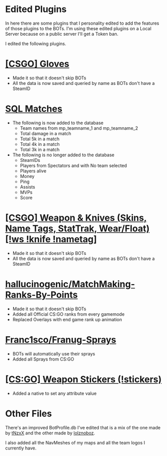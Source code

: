 # Edited Plugins

In here there are some plugins that I personality edited to add the features of those plugins to the BOTs. I'm using these edited plugins on a Local Server because on a public server I'll get a Token ban.

I edited the following plugins.

# [[CSGO] Gloves](https://forums.alliedmods.net/showthread.php?t=299977)
- Made it so that it doesn't skip BOTs
- All the data is now saved and queried by name as BOTs don't have a SteamID

# [SQL Matches](https://forums.alliedmods.net/showthread.php?t=312488)
- The following is now added to the database
  - Team names from mp_teamname_1 and mp_teamname_2
  - Total damage in a match
  - Total 5k in a match
  - Total 4k in a match
  - Total 3k in a match
- The following is no longer added to the database
  - SteamIDs
  - Players from Spectators and with No team selected
  - Players alive
  - Money
  - Ping
  - Assists
  - MVPs
  - Score
  
# [[CSGO] Weapon & Knives (Skins, Name Tags, StatTrak, Wear/Float) [!ws !knife !nametag]](https://forums.alliedmods.net/showthread.php?t=298770)
- Made it so that it doesn't skip BOTs
- All the data is now saved and queried by name as BOTs don't have a SteamID

# [hallucinogenic/MatchMaking-Ranks-By-Points](https://github.com/hallucinogenic/MatchMaking-Ranks-By-Points)
- Made it so that it doesn't skip BOTs
- Added all Official CS:GO ranks from every gamemode
- Replaced Overlays with end game rank up animation

# [Franc1sco/Franug-Sprays](https://github.com/Franc1sco/Franug-Sprays)
- BOTs will automatically use their sprays
- Added all Sprays from CS:GO

# [[CS:GO] Weapon Stickers (!stickers)](https://forums.alliedmods.net/showthread.php?t=327078)
- Added a native to set any attribute value

# Other Files

There's an improved BotProfile.db I've edited that is a mix of the one made by [tNzxX](https://steamcommunity.com/groups/Bots-release#announcements/detail/1805285903706432497) and the other made by [lolznoboz](https://gamebanana.com/scripts/10308).

I also added all the NavMeshes of my maps and all the team logos I currently have.
